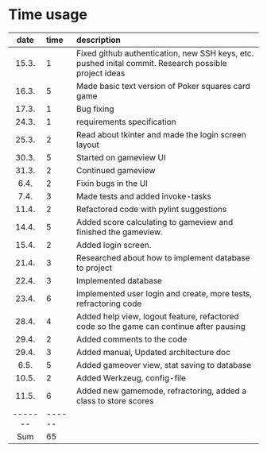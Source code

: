 # Time usage

| date | time | description  |
| :----:|:-----| :-----|
| 15.3. | 1    | Fixed github authentication, new SSH keys, etc. pushed inital commit. Research possible project ideas  |
| 16.3. | 5    | Made basic text version of Poker squares card game |
| 17.3. | 1    | Bug fixing |
| 24.3. | 1    | requirements specification |
| 25.3. | 2    | Read about tkinter and made the login screen layout |
| 30.3. | 5    | Started on gameview UI |
| 31.3. | 2    | Continued gameview |
|  6.4. | 2    | Fixin bugs in the UI |
|  7.4. | 3    | Made tests and added invoke-tasks |
| 11.4. | 2    | Refactored code with pylint suggestions |
| 14.4. | 5    | Added score calculating to gameview and finished the gameview. |
| 15.4. | 2    | Added login screen. |
| 21.4. | 3    | Researched about how to implement database to project |
| 22.4. | 3    | Implemented database |
| 23.4. | 6    | implemented user login and create, more tests, refractoring code |
| 28.4. | 4    | Added help view, logout feature, refactored code so the game can continue after pausing
| 29.4. | 2    | Added comments to the code
| 29.4. | 3    | Added manual, Updated architecture doc
|  6.5. | 5    | Added gameover view, stat saving to database
| 10.5. | 2    | Added Werkzeug, config-file
| 11.5. | 6    | Added new gamemode, refractoring, added a class to store scores
|-------|------|
|Sum    | 65   |
